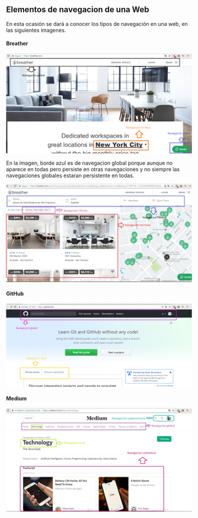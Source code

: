 ## Elementos de navegacion de una Web

En esta ocasión se dará a conocer los tipos de navegación en una web, en las siguientes imagenes.

#### Breather

![Texto alternativo](assets/breather1.png)

En la imagen, borde azul es de navegacion global porque aunque no aparece en todas  pero persiste en otras navegaciones y no siempre las navegaciones globales estaran persistente en todas. 

![Texto alternativo](assets/breather2.png)



#### GitHub

![Texto alternativo](assets/github.png)

#### Medium

![Texto alternativo](assets/mediun.partes.png)




